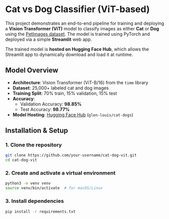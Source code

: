 #  Cat vs Dog Classifier (ViT-based)

This project demonstrates an end-to-end pipeline for training and deploying a **Vision Transformer (ViT)** model to classify images as either **Cat** or **Dog** using the [PetImages dataset](https://www.microsoft.com/en-us/download/details.aspx?id=54765). The model is trained using PyTorch and deployed via a simple **Streamlit** web app.

The trained model is **hosted on Hugging Face Hub**, which allows the Streamlit app to dynamically download and load it at runtime.



##  Model Overview

- **Architecture**: Vision Transformer (ViT-B/16) from the `timm` library
- **Dataset**: 25,000+ labeled cat and dog images
- **Training Split**: 70% train, 15% validation, 15% test
- **Accuracy**: 
  - Validation Accuracy: **98.85%**
  - Test Accuracy: **98.77%**
- **Model Hosting**: [Hugging Face Hub](https://huggingface.co/) (`glen-louis/cat-dogs`)






##  Installation & Setup

### 1. Clone the repository

```bash
git clone https://github.com/your-username/cat-dog-vit.git
cd cat-dog-vit
```

### 2. Create and activate a virtual environment

```bash
python3 -m venv venv
source venv/bin/activate  # for macOS/Linux
```

### 3. Install dependencies
```bash
pip install -r requirements.txt
```
